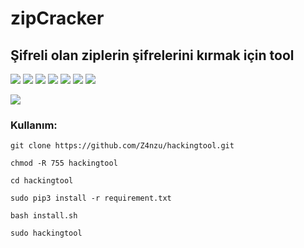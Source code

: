 # zipCracker

## Şifreli olan ziplerin şifrelerini kırmak için tool

![](https://img.shields.io/github/license/ernakkc/zipCracker)
![](https://img.shields.io/github/issues/ernakkc/zipCracker)
![](https://img.shields.io/github/issues-closed/ernakkc/zipCracker)
![](https://img.shields.io/badge/Python-3-blue)
![](https://img.shields.io/github/forks/ernakkc/zipCracker)
![](https://img.shields.io/github/stars/ernakkc/zipCracker)
![](https://img.shields.io/github/last-commit/ernakkc/zipCracker)

![](https://img.shields.io/badge/platform-Windows-blue)

### Kullanım:

    git clone https://github.com/Z4nzu/hackingtool.git
    
    chmod -R 755 hackingtool  
    
    cd hackingtool
    
    sudo pip3 install -r requirement.txt
    
    bash install.sh
    
    sudo hackingtool
